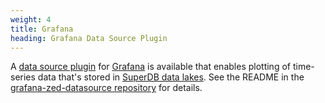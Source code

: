 ```yaml
---
weight: 4
title: Grafana
heading: Grafana Data Source Plugin
---
```


A [data source plugin](https://grafana.com/grafana/plugins/?type=datasource)
for [Grafana](https://grafana.com/) is available that enables plotting of
time-series data that's stored in [SuperDB data lakes](../commands/super-db). See the
README in the [grafana-zed-datasource repository](https://github.com/brimdata/grafana-zed-datasource)
for details.
